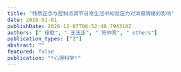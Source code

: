 ```yaml
---
title: "特质正念与控制点调节日常生活中知觉压力对消极情绪的影响"
date: 2018-01-01
publishDate: 2020-12-07T08:52:40.794310Z
authors: [" 徐慰", " 王玉正", " 符仲芳", " others"]
publication_types: ["2"]
abstract: ""
featured: false
publication: "*心理科学*"
---
```


